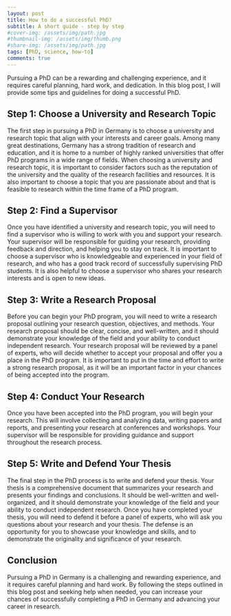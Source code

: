 ```yaml
---
layout: post
title: How to do a successful PhD?
subtitle: A short guide - step by step
#cover-img: /assets/img/path.jpg
#thumbnail-img: /assets/img/thumb.png
#share-img: /assets/img/path.jpg
tags: [PhD, science, how-to]
comments: true
---
```

Pursuing a PhD can be a rewarding and challenging experience, and it requires careful planning, hard work, and dedication. In this blog post, I will provide some tips and guidelines for doing a successful PhD.

## Step 1: Choose a University and Research Topic

The first step in pursuing a PhD in Germany is to choose a university and research topic that align with your interests and career goals. Among many great destinations, Germany has a strong tradition of research and education, and it is home to a number of highly ranked universities that offer PhD programs in a wide range of fields.
When choosing a university and research topic, it is important to consider factors such as the reputation of the university and the quality of the research facilities and resources. It is also important to choose a topic that you are passionate about and that is feasible to research within the time frame of a PhD program.

## Step 2: Find a Supervisor

Once you have identified a university and research topic, you will need to find a supervisor who is willing to work with you and support your research. Your supervisor will be responsible for guiding your research, providing feedback and direction, and helping you to stay on track.
It is important to choose a supervisor who is knowledgeable and experienced in your field of research, and who has a good track record of successfully supervising PhD students. It is also helpful to choose a supervisor who shares your research interests and is open to new ideas.

## Step 3: Write a Research Proposal

Before you can begin your PhD program, you will need to write a research proposal outlining your research question, objectives, and methods. Your research proposal should be clear, concise, and well-written, and it should demonstrate your knowledge of the field and your ability to conduct independent research.
Your research proposal will be reviewed by a panel of experts, who will decide whether to accept your proposal and offer you a place in the PhD program. It is important to put in the time and effort to write a strong research proposal, as it will be an important factor in your chances of being accepted into the program.

## Step 4: Conduct Your Research

Once you have been accepted into the PhD program, you will begin your research. This will involve collecting and analyzing data, writing papers and reports, and presenting your research at conferences and workshops. Your supervisor will be responsible for providing guidance and support throughout the research process.

## Step 5: Write and Defend Your Thesis

The final step in the PhD process is to write and defend your thesis. Your thesis is a comprehensive document that summarizes your research and presents your findings and conclusions. It should be well-written and well-organized, and it should demonstrate your knowledge of the field and your ability to conduct independent research.
Once you have completed your thesis, you will need to defend it before a panel of experts, who will ask you questions about your research and your thesis. The defense is an opportunity for you to showcase your knowledge and skills, and to demonstrate the originality and significance of your research.

## Conclusion

Pursuing a PhD in Germany is a challenging and rewarding experience, and it requires careful planning and hard work. By following the steps outlined in this blog post and seeking help when needed, you can increase your chances of successfully completing a PhD in Germany and advancing your career in research.
